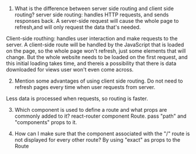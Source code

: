 1. What is the difference between server side routing and client side routing?
server side routing: handles HTTP requests, and sends responses back. A server-side request will cause the whole page to refresh,and will only request the data that's needed.

Client-side routhing: handles user interaction and make requests to the server. A client-side route will be handled by the JavaScript that is loaded on the page, so the whole page won't refresh, just some elements that will change. But the whole website needs to be loaded on the first request, and this initial loading takes time, and thereis a possibility that there is data downloaded for views user won't even come across.



2. Mention some advantages of using client side routing.
Do not need to refresh pages every time when user requests from server. 

Less data is processed when requests, so routing is faster.




3. Which component is used to define a route and what props are commonly added to it?
react-router component Route. pass "path" and "components" props to it.
<Route path="/" components={Component} />




4. How can I make sure that the component associated with the "/" route is not displayed for every other route?
By using "exact" as props to the Route